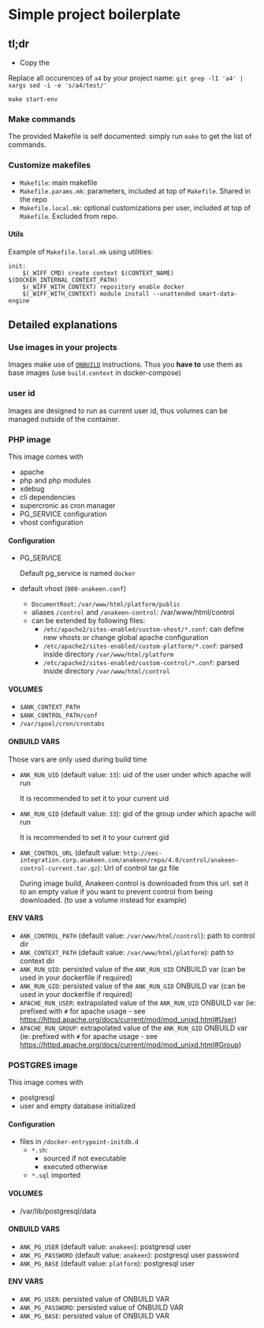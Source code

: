 # Simple project boilerplate

## tl;dr

* Copy the 

Replace all occurences of `a4` by your project name:
`git grep -lI 'a4' | xargs sed -i -e 's/a4/test/'`

`make start-env`

### Make commands

The provided Makefile is self documented: simply run `make` to get the list of commands.

### Customize makefiles

- `Makefile`: main makefile
- `Makefile.params.mk`: parameters, included at top of `Makefile`. Shared in the repo
- `Makefile.local.mk`: optional customizations per user, included at top of `Makefile`. Excluded from repo.

#### Utils

Example of `Makefile.local.mk` using utilities:

```make
init:
	$(_WIFF_CMD) create context $(CONTEXT_NAME) $(DOCKER_INTERNAL_CONTEXT_PATH)
	$(_WIFF_WITH_CONTEXT) repository enable docker
	$(_WIFF_WITH_CONTEXT) module install --unattended smart-data-engine
```

## Detailed explanations

### Use images in your projects

Images make use of [`ONBUILD`](https://docs.docker.com/engine/reference/builder/#onbuild) instructions.
Thus you **have to** use them as base images (use `build.context` in docker-compose)

### user id

Images are designed to run as current user id, thus volumes can be managed outside of the container.

### PHP image

This image comes with

- apache
- php and php modules
- xdebug
- cli dependencies
- supercronic as cron manager
- PG_SERVICE configuration
- vhost configuration

#### Configuration

- PG_SERVICE

  Default pg_service is named `docker`

- default vhost (`000-anakeen.conf`)
  - `DocumentRoot`: `/var/www/html/platform/public`
  - aliases `/control` and `/anakeen-control`: /var/www/html/control
  - can be extended by following files:
    - `/etc/apache2/sites-enabled/custom-vhost/*.conf`:
      can define new vhosts or change global apache configuration
    - `/etc/apache2/sites-enabled/custom-platform/*.conf`:
      parsed inside directory `/var/www/html/platform`
    - `/etc/apache2/sites-enabled/custom-control/*.conf`:
      parsed inside directory `/var/www/html/control`

#### VOLUMES

- `$ANK_CONTEXT_PATH`
- `$ANK_CONTROL_PATH/conf`
- `/var/spool/cron/crontabs`

#### ONBUILD VARS

Those vars are only used during build time

- `ANK_RUN_UID` (default value: `33`): uid of the user under which apache will run

  It is recommended to set it to your current uid

- `ANK_RUN_GID` (default value: `33`): gid of the group under which apache will run

  It is recommended to set it to your current gid

- `ANK_CONTROL_URL` (default value: `http://eec-integration.corp.anakeen.com/anakeen/repo/4.0/control/anakeen-control-current.tar.gz`): Url of control tar.gz file

  During image build, Anakeen control is downloaded from this url.
  set it to an empty value if you want to prevent control from being downloaded.
  (to use a volume instead for example)

#### ENV VARS

- `ANK_CONTROL_PATH` (default value: `/var/www/html/control`): path to control dir
- `ANK_CONTEXT_PATH` (default value: `/var/www/html/platform`): path to context dir
- `ANK_RUN_UID`: persisted value of the `ANK_RUN_UID` ONBUILD var
  (can be used in your dockerfile if required)
- `ANK_RUN_GID`: persisted value of the `ANK_RUN_GID` ONBUILD var
  (can be used in your dockerfile if required)
- `APACHE_RUN_USER`: extrapolated value of the `ANK_RUN_UID` ONBUILD var
  (ie: prefixed with `#` for apache usage - see <https://httpd.apache.org/docs/current/mod/mod_unixd.html#User>)
- `APACHE_RUN_GROUP`: extrapolated value of the `ANK_RUN_GID` ONBUILD var
  (ie: prefixed with `#` for apache usage - see <https://httpd.apache.org/docs/current/mod/mod_unixd.html#Group>)

### POSTGRES image

This image comes with

- postgresql
- user and empty database initialized

#### Configuration

- files in `/docker-entrypoint-initdb.d`
  - `*.sh`:
    - sourced if not executable
    - executed otherwise
  - `*.sql`
    imported

#### VOLUMES

- /var/lib/postgresql/data

#### ONBUILD VARS

- `ANK_PG_USER` (default value: `anakeen`): postgresql user
- `ANK_PG_PASSWORD` (default value: `anakeen`): postgresql user password
- `ANK_PG_BASE` (default value: `platform`): postgresql user

#### ENV VARS

- `ANK_PG_USER`: persisted value of ONBUILD VAR
- `ANK_PG_PASSWORD`: persisted value of ONBUILD VAR
- `ANK_PG_BASE`: persisted value of ONBUILD VAR
